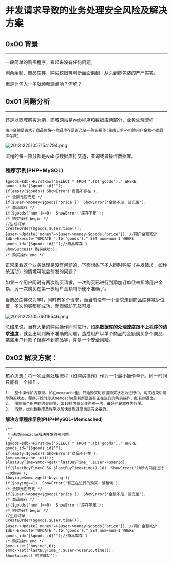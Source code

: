 # 并发请求导致的业务处理安全风险及解决方案

0x00 背景
-------

* * *

一段简单的购买程序，看起来没有任何问题。

剩余余额、商品库存、购买权限等判断面面俱到，从头到脚包装的严严实实。

但是为何人一多就频频漏点呐？何解？

0x01 问题分析
---------

* * *

还是以商城购买为例，商城网站是web程序和数据库两部分，业务处理流程：

```
用户金额是否大于商品价格—>商品库存是否充足—>购买操作:生成订单—>扣除用户金额—>商品库存减1

```

![2013122510571541794.png](http://drops.javaweb.org/uploads/images/fc630c4ff334d6d70954d50ea90d8eb85623b293.jpg)

流程的每一部分都是web与数据库打交道，查询或者操作数据库。

### 程序示例(PHP+MySQL)

```
$goods=$db->FirstRow("SELECT * FROM ".Tb('goods')." WHERE goods_id='{$goods_id}'");
if(empty($goods)) ShowError('商品不存在');
/* 金额是否充足 */
if($user->money<$goods['price'])  ShowError('金额不足，请充值');
/* 商品库存 */
if($goods['num']==0)  ShowError('库存不足');
/* 购买操作 begin */
//生成订单
CreateOrder($goods,$user,time());
$user->Update('money'=>$user->money-$goods['price']); //用户金额减少
$db->Execute("UPDATE ".Tb('goods')." SET num=num-1 WHERE goods_id='{$goods_id}'");//商品库存-1
ShowSuccess('购买成功');
/* 购买操作 end */

```

正常来看这个业务处理是没有问题的，下面想象下多人同时购买（并发请求，如秒杀活动）的情境可能会引发的问题？

如果一个用户同时有两次购买请求，一次购买已进行到添加订单但未扣除用户金额，另一次购买在第一步用户金额判断便不准确了。

当商品库存仅为1时，同时有多个请求，而当前没有一个请求走到商品库存减少位置，多次购买都能成功，而商城却无货可发。

![2013122510574019546.png](http://drops.javaweb.org/uploads/images/e8fb7c60f86a55848054013b6d4c1716d0b646bd.jpg)

总结来说，当有大量的购买操作同时进行，如果**数据库的处理速度跟不上程序的请求速度**，就会出现判断不准确的问题，造成用户以单个商品的金额购买多个商品、某些用户付款了但得不到商品等，算是一个安全风险。

0x02 解决方案：
----------

* * *

核心思想：将一次业务处理流程（如购买操作）作为一个最小操作单元，同一时间只能有一个操作。

```
1.  整个操作加内存锁。如在memcache里，开始购买时设置购买状态为进行中，购买结束后清除购买状态，程序开始时即从memcache里判断是否有正在进行的购买操作，如有则退出。
2.  限制每个用户的购买间隔，如10秒内仅允许购买一次，最好也是放在内存里。
3.  当然，优化数据库及程序以加快处理速度也是有必要的。

```

**解决方案程序示例(PHP+MySQL+Memcached)**

```
/**
 * 通过memcache解决并发购买问题
 */
$goods=$db->FirstRow("SELECT * FROM ".Tb('goods')." WHERE goods_id='{$goods_id}'");
if(empty($goods)) ShowError('商品不存在');
$mmc=memcache_init();
$lastBuyTime=$mmc->get('lastBuyTime_'.$user->userId);
if($lastBuyTime>0 && $lastBuyTime>time()-10)  ShowError('10秒内只能进行一次购买');
$buying=$mmc->get('buying');
if($buying==1)  ShowError('有正在进行的购买，请稍候');
/* 金额是否充足 */
if($user->money<$goods['price'])  ShowError('金额不足，请充值');
/* 商品库存 */
if($goods['num']==0)  ShowError('库存不足');
/* 购买操作 begin */
//生成订单
CreateOrder($goods,$user,time());
$user->Update('money'=>$user->money-$goods['price']); //用户金额减少
$db->Execute("UPDATE ".Tb('goods')." SET num=num-1 WHERE goods_id='{$goods_id}'");//商品库存-1
/* 购买操作 end */
$mmc->set('buying',0);
$mmc->set('lastBuyTime_'.$user->userId,time());
ShowSuccess('购买成功');

```